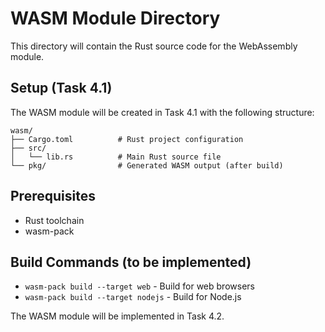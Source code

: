 # WASM Module Directory

This directory will contain the Rust source code for the WebAssembly module.

## Setup (Task 4.1)

The WASM module will be created in Task 4.1 with the following structure:

```
wasm/
├── Cargo.toml          # Rust project configuration
├── src/
│   └── lib.rs          # Main Rust source file
└── pkg/                # Generated WASM output (after build)
```

## Prerequisites

- Rust toolchain
- wasm-pack

## Build Commands (to be implemented)

- `wasm-pack build --target web` - Build for web browsers
- `wasm-pack build --target nodejs` - Build for Node.js

The WASM module will be implemented in Task 4.2.